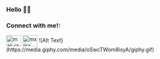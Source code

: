 ### Hello 🤗🌿

<!-- <p align="left"> <img src="https://komarev.com/ghpvc/?username=mxiirx&label=Profile%20views&color=0e75b6&style=flat" alt="mxiirx" /> </p> -->

<h3 align="left">Connect with me!:</h3>
<p align="left">
<a href="https://instagram.com/maii.ra_" target="blank"><img align="center" src="https://cdn.jsdelivr.net/npm/simple-icons@3.0.1/icons/instagram.svg" alt="maii.ra_" height="30" width="40" /></a>
<a href="https://t.me/maiifurai" target="blank"><img align="center" src="https://cdn.jsdelivr.net/npm/simple-icons@3.0.1/icons/telegram.svg" alt="mxiirx" height="30" width="40" /></a> ![Alt Text](https://media.giphy.com/media/oSwcTWom8isyA/giphy.gif)
</p>

